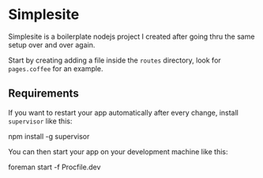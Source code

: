 # Simplesite

Simplesite is a boilerplate nodejs project I created after going thru the same setup over and over again.

Start by creating adding a file inside the `routes` directory, look for `pages.coffee` for an example.

## Requirements

If you want to restart your app automatically after every change, install `supervisor` like this:

   npm install -g supervisor


You can then start your app on your development machine like this:

   foreman start -f Procfile.dev

